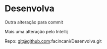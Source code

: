 # Desenvolva

Outra alteração para commit

Mais uma alteração pelo Intellij

Repo: git@github.com:facincani/Desenvolva.git
